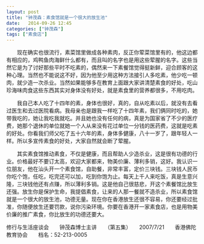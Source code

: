 ```yaml
---
layout: post
title: "钟茂森：素食馆就是一个很大的放生池"
date:   2014-09-26 12:45
categories: ["钟茂森"]
tags: ["素食店"]
---
```


　　现在确实也很流行，素菜馆里做成各种素肉，反正你荤菜馆里有的，他这边都有相应的，鸡鸭鱼肉海鲜什么都有，而且叫的名字也是用这些荤腥的名字。这些当然它是为了讨好那些平时不吃素的，偶然来一下素餐馆觉得挺新鲜，迎合顾客的这种心理。当然也不能说这不好，因为他至少用这种方法接引人多吃素，他少吃一顿肉，就少造一次杀业。当然如果能够多在教育上面跟大家讲清楚素食的好处，吃山珍海味肉食这些东西其实对身体没有好处，就是素食里的营养都很多，不用吃肉。 

　　我自己本人吃了十四年的素，身体也很好，真的，自从吃素以后，就没有去看过医生和去过医院看病。我母亲也是跟我一样吃了十四年素，我们俩同时吃的，她带我吃的，她让我吃我就吃。并且她也没有任何的病，真是为国家省了不少的医疗费，她那个退休的单位就她一个人从来没有花过单位一分钱的医药费，这就是吃素的好处。你看我们师父吃了五十六年的素，身体多健康，八十一岁了，跟年轻人一样。所以多宣传素食的好处，大家自然就会断了荤腥。 

　　其实素食馆推动素食，不仅是健康，而且帮助人少造杀业，这是很有功德的行业。价格最好不要订太高，欢迎大家都来，物美价廉、薄利多销，这好。我认识一位朋友，他在汕头开一个素食馆，自助餐，非常丰富，定价三块钱。三块钱人民币你吃个饱，任吃，吃完还可以加，吃到你饱为止。每天上千人来吃饭，真是生意兴隆，三块钱他还有点赚，所以薄利多销。这是他自己很慈悲，开这个素餐馆比放生还强。放生你是保护生命，我提倡素食，让来的人那一餐就不造杀业，所以素食馆就是一个很大的放生池，功德无量。现在你在香港放生还很不容易，你还要经过批准，你随便放生还要罚款，说你污染环境。你要在香港开一家素食店，也是用物美价廉的推广素食，你比放生的功德还要大。 

修行与生活座谈会　　钟茂森博士主讲　　（第五集）　　2007/7/21　　香港佛陀教育协会　　档名：52-213-0005 
